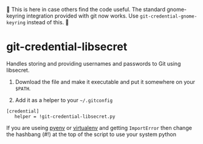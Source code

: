  :no_entry_sign: This is here in case others find the code useful. The standard gnome-keyring integration provided with git now works. Use `git-credential-gnome-keyring` instead of this.  :no_entry_sign:

# git-credential-libsecret
Handles storing and providing usernames and passwords to Git using libsecret.

1. Download the file and make it executable and put it somewhere on your ``$PATH``.

1. Add it as a helper to your ``~/.gitconfig``
  ```
  [credential]                                                                    
     helper = !git-credential-libsecret.py
  ```

If you are useing [pyenv](https://github.com/yyuu/pyenv) or [virtualenv](https://virtualenv.pypa.io/en/latest/) and getting `ImportError` then change the hashbang (#!) at the top of the script to use your system python
